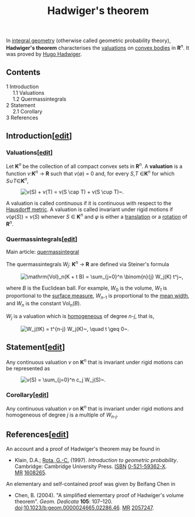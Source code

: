 ﻿---
lastrevid: 621067215
pageid: 629554
canonicalurl: http://en.wikipedia.org/wiki/Hadwiger%27s_theorem
title: Hadwiger's theorem
editurl: http://en.wikipedia.org/w/index.php?title=Hadwiger%27s_theorem&action=edit
length: 2903
contentmodel: wikitext
pagelanguage: en
touched: 2015-02-14T13:05:20Z
ns: 0
fullurl: http://en.wikipedia.org/wiki/Hadwiger's_theorem
---

<p>In <a href="/wiki/Integral_geometry" title="Integral geometry">integral geometry</a> (otherwise called geometric probability theory), <b>Hadwiger's theorem</b> characterises the <a href="/wiki/Valuation_(measure_theory)" title="Valuation (measure theory)">valuations</a> on <a href="/wiki/Convex_body" title="Convex body">convex bodies</a> in <b>R</b><sup><i>n</i></sup>. It was proved by <a href="/wiki/Hugo_Hadwiger" title="Hugo Hadwiger">Hugo Hadwiger</a>.
</p>
<div id="toc" class="toc"><div id="toctitle"><h2>Contents</h2></div>
<ul>
<li class="toclevel-1 tocsection-1"><a href="#Introduction"><span class="tocnumber">1</span> <span class="toctext">Introduction</span></a>
<ul>
<li class="toclevel-2 tocsection-2"><a href="#Valuations"><span class="tocnumber">1.1</span> <span class="toctext">Valuations</span></a></li>
<li class="toclevel-2 tocsection-3"><a href="#Quermassintegrals"><span class="tocnumber">1.2</span> <span class="toctext">Quermassintegrals</span></a></li>
</ul>
</li>
<li class="toclevel-1 tocsection-4"><a href="#Statement"><span class="tocnumber">2</span> <span class="toctext">Statement</span></a>
<ul>
<li class="toclevel-2 tocsection-5"><a href="#Corollary"><span class="tocnumber">2.1</span> <span class="toctext">Corollary</span></a></li>
</ul>
</li>
<li class="toclevel-1 tocsection-6"><a href="#References"><span class="tocnumber">3</span> <span class="toctext">References</span></a></li>
</ul>
</div>

<h2><span class="mw-headline" id="Introduction">Introduction</span><span class="mw-editsection"><span class="mw-editsection-bracket">[</span><a href="/w/index.php?title=Hadwiger%27s_theorem&amp;action=edit&amp;section=1" title="Edit section: Introduction">edit</a><span class="mw-editsection-bracket">]</span></span></h2>
<h3><span class="mw-headline" id="Valuations">Valuations</span><span class="mw-editsection"><span class="mw-editsection-bracket">[</span><a href="/w/index.php?title=Hadwiger%27s_theorem&amp;action=edit&amp;section=2" title="Edit section: Valuations">edit</a><span class="mw-editsection-bracket">]</span></span></h3>
<p>Let <b>K</b><sup><i>n</i></sup> be the collection of all compact convex sets in <b>R</b><sup><i>n</i></sup>. A <b>valuation</b> is a function <i>v</i>:<b>K</b><sup><i>n</i></sup>&#160;&#8594;&#160;<b>R</b> such that <i>v</i>(&#8709;)&#160;=&#160;0 and, for every <i>S</i>,<i>T</i>&#160;&#8712;<b>K</b><sup><i>n</i></sup> for which <i>S</i>&#8746;<i>T</i>&#8712;<b>K</b><sup><i>n</i></sup>,
</p>
<dl><dd><img class="mwe-math-fallback-image-inline tex" alt=" v(S) + v(T) = v(S \cap T) + v(S \cup T)~." src="//upload.wikimedia.org/math/7/4/d/74d3e8dbbc74fe311f556a2e4901cd01.png" /></dd></dl>
<p>A valuation is called continuous if it is continuous with respect to the <a href="/wiki/Hausdorff_metric" title="Hausdorff metric" class="mw-redirect">Hausdorff metric</a>. A valuation is called invariant under rigid motions if <i>v</i>(<i>&#966;</i>(<i>S</i>))&#160;=&#160;<i>v</i>(<i>S</i>) whenever <i>S</i>&#160;&#8712;&#160;<b>K</b><sup><i>n</i></sup> and <i>&#966;</i> is either a <a href="/wiki/Translation_(geometry)" title="Translation (geometry)">translation</a> or a <a href="/wiki/Rotation_(mathematics)" title="Rotation (mathematics)">rotation</a> of <b>R</b><sup><i>n</i></sup>.
</p>
<h3><span class="mw-headline" id="Quermassintegrals">Quermassintegrals</span><span class="mw-editsection"><span class="mw-editsection-bracket">[</span><a href="/w/index.php?title=Hadwiger%27s_theorem&amp;action=edit&amp;section=3" title="Edit section: Quermassintegrals">edit</a><span class="mw-editsection-bracket">]</span></span></h3>
<div class="hatnote relarticle mainarticle">Main article: <a href="/wiki/Quermassintegral" title="Quermassintegral" class="mw-redirect">quermassintegral</a></div>
<p>The quermassintegrals <i>W</i><sub><i>j</i></sub>:&#160;<b>K</b><sup><i>n</i></sup>&#160;&#8594;&#160;<b>R</b> are defined via Steiner's formula
</p>
<dl><dd><img class="mwe-math-fallback-image-inline tex" alt=" \mathrm{Vol}_n(K + t B) = \sum_{j=0}^n \binom{n}{j} W_j(K) t^j~," src="//upload.wikimedia.org/math/8/6/7/867fa2de697e23ced0ce557ceaf6f060.png" /></dd></dl>
<p>where <i>B</i> is the Euclidean ball. For example, <i>W</i><sub>0</sub> is the volume, <i>W</i><sub><i>1</i></sub> is proportional to the <a href="/wiki/Minkowski_content" title="Minkowski content">surface measure</a>, <i>W</i><sub><i>n</i>-1</sub> is proportional to the <a href="/wiki/Mean_width" title="Mean width">mean width</a>, and <i>W</i><sub><i>n</i></sub> is the constant Vol<sub><i>n</i></sub>(<i>B</i>).
</p><p><i>W</i><sub><i>j</i></sub> is a valuation which is <a href="/wiki/Homogeneous_function" title="Homogeneous function">homogeneous</a> of degree <i>n</i>-<i>j</i>, that is,
</p>
<dl><dd><img class="mwe-math-fallback-image-inline tex" alt="W_j(tK) = t^{n-j} W_j(K)~, \quad t \geq 0~. " src="//upload.wikimedia.org/math/2/0/a/20a4504a8ca3e9fd2f7c9fc52cfd9a95.png" /></dd></dl>
<h2><span class="mw-headline" id="Statement">Statement</span><span class="mw-editsection"><span class="mw-editsection-bracket">[</span><a href="/w/index.php?title=Hadwiger%27s_theorem&amp;action=edit&amp;section=4" title="Edit section: Statement">edit</a><span class="mw-editsection-bracket">]</span></span></h2>
<p>Any continuous valuation <i>v</i> on <b>K</b><sup><i>n</i></sup> that is invariant under rigid motions can be represented as
</p>
<dl><dd><img class="mwe-math-fallback-image-inline tex" alt="v(S) = \sum_{j=0}^n c_j W_j(S)~." src="//upload.wikimedia.org/math/c/a/1/ca11c439ecc811f42ef962de47a783af.png" /></dd></dl>
<h3><span class="mw-headline" id="Corollary">Corollary</span><span class="mw-editsection"><span class="mw-editsection-bracket">[</span><a href="/w/index.php?title=Hadwiger%27s_theorem&amp;action=edit&amp;section=5" title="Edit section: Corollary">edit</a><span class="mw-editsection-bracket">]</span></span></h3>
<p>Any continuous valuation <i>v</i> on <b>K</b><sup><i>n</i></sup> that is invariant under rigid motions and homogeneous of degree <i>j</i> is a multiple of <i>W</i><sub><i>n</i>-<i>j</i></sub>.
</p>
<h2><span class="mw-headline" id="References">References</span><span class="mw-editsection"><span class="mw-editsection-bracket">[</span><a href="/w/index.php?title=Hadwiger%27s_theorem&amp;action=edit&amp;section=6" title="Edit section: References">edit</a><span class="mw-editsection-bracket">]</span></span></h2>
<p>An account and a proof of Hadwiger's theorem may be found in 
</p>
<ul><li> <span class="citation book">Klain, D.A.; <a href="/wiki/Gian-Carlo_Rota" title="Gian-Carlo Rota">Rota, G.-C.</a> (1997). <i>Introduction to geometric probability</i>. Cambridge: Cambridge University Press. <a href="/wiki/International_Standard_Book_Number" title="International Standard Book Number">ISBN</a>&#160;<a href="/wiki/Special:BookSources/0-521-59362-X" title="Special:BookSources/0-521-59362-X">0-521-59362-X</a>. <a href="/wiki/Mathematical_Reviews" title="Mathematical Reviews">MR</a>&#160;<a rel="nofollow" class="external text" href="//www.ams.org/mathscinet-getitem?mr=1608265">1608265</a>.</span><span title="ctx_ver=Z39.88-2004&amp;rfr_id=info%3Asid%2Fen.wikipedia.org%3AHadwiger%27s+theorem&amp;rft.aufirst=D.A.&amp;rft.au=Klain%2C+D.A.&amp;rft.aulast=Klain&amp;rft.au=Rota%2C+G.-C.&amp;rft.btitle=Introduction+to+geometric+probability&amp;rft.date=1997&amp;rft.genre=book&amp;rft.isbn=0-521-59362-X&amp;rft.mr=1608265&amp;rft.place=Cambridge&amp;rft.pub=Cambridge+University+Press&amp;rft_val_fmt=info%3Aofi%2Ffmt%3Akev%3Amtx%3Abook" class="Z3988"><span style="display:none;">&#160;</span></span></li></ul>
<p>An elementary and self-contained proof was given by Beifang Chen in
</p>
<ul><li> <span class="citation journal">Chen, B. (2004). "A simplified elementary proof of Hadwiger's volume theorem". <i>Geom. Dedicata</i> <b>105</b>: 107&#8211;120. <a href="/wiki/Digital_object_identifier" title="Digital object identifier">doi</a>:<a rel="nofollow" class="external text" href="//dx.doi.org/10.1023%2Fb%3Ageom.0000024665.02286.46">10.1023/b:geom.0000024665.02286.46</a>. <a href="/wiki/Mathematical_Reviews" title="Mathematical Reviews">MR</a>&#160;<a rel="nofollow" class="external text" href="//www.ams.org/mathscinet-getitem?mr=2057247">2057247</a>.</span><span title="ctx_ver=Z39.88-2004&amp;rfr_id=info%3Asid%2Fen.wikipedia.org%3AHadwiger%27s+theorem&amp;rft.atitle=A+simplified+elementary+proof+of+Hadwiger%27s+volume+theorem&amp;rft.au=Chen%2C+B.&amp;rft.aufirst=B.&amp;rft.aulast=Chen&amp;rft.date=2004&amp;rft.genre=article&amp;rft_id=info%3Adoi%2F10.1023%2Fb%3Ageom.0000024665.02286.46&amp;rft.jtitle=Geom.+Dedicata&amp;rft.mr=2057247&amp;rft.pages=107-120&amp;rft_val_fmt=info%3Aofi%2Ffmt%3Akev%3Amtx%3Ajournal&amp;rft.volume=105" class="Z3988"><span style="display:none;">&#160;</span></span></li></ul>
